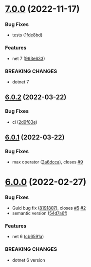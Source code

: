 # [7.0.0](https://github.com/brunobritodev/AspNetCore.IQueryable.Extensions/compare/v6.0.2...v7.0.0) (2022-11-17)


### Bug Fixes

* tests ([1fde8bd](https://github.com/brunobritodev/AspNetCore.IQueryable.Extensions/commit/1fde8bd222ffddca0d929bdfa1d28e5f2c4e029f))


### Features

* net 7 ([993e633](https://github.com/brunobritodev/AspNetCore.IQueryable.Extensions/commit/993e63331a8f53fa31d5a4888d51f2f449c2628d))


### BREAKING CHANGES

* dotnet 7

## [6.0.2](https://github.com/brunohbrito/AspNetCore.IQueryable.Extensions/compare/v6.0.1...v6.0.2) (2022-03-22)


### Bug Fixes

* ci ([2d9f83e](https://github.com/brunohbrito/AspNetCore.IQueryable.Extensions/commit/2d9f83ee3b64694aad7b1b2ef4c80e30be5b948c))

## [6.0.1](https://github.com/brunohbrito/AspNetCore.IQueryable.Extensions/compare/v6.0.0...v6.0.1) (2022-03-22)


### Bug Fixes

* max operator ([2a6dcca](https://github.com/brunohbrito/AspNetCore.IQueryable.Extensions/commit/2a6dccac5c1a7a80a657461f24c913bbbbee4672)), closes [#9](https://github.com/brunohbrito/AspNetCore.IQueryable.Extensions/issues/9)

# [6.0.0](https://github.com/brunohbrito/AspNetCore.IQueryable.Extensions/compare/v5.0.0...v6.0.0) (2022-02-27)


### Bug Fixes

* Guid bug fix ([8191807](https://github.com/brunohbrito/AspNetCore.IQueryable.Extensions/commit/819180787ace4f06aae176db8ddeea0e6fa2b4a1)), closes [#5](https://github.com/brunohbrito/AspNetCore.IQueryable.Extensions/issues/5) [#2](https://github.com/brunohbrito/AspNetCore.IQueryable.Extensions/issues/2)
* semantic version ([54d7a6f](https://github.com/brunohbrito/AspNetCore.IQueryable.Extensions/commit/54d7a6fff165953391aca8f1bdc907434dbd86cd))


### Features

* net 6 ([cb6591a](https://github.com/brunohbrito/AspNetCore.IQueryable.Extensions/commit/cb6591a5c748e877233e5b4fa9b1adfe3d98b269))


### BREAKING CHANGES

* dotnet 6 version
